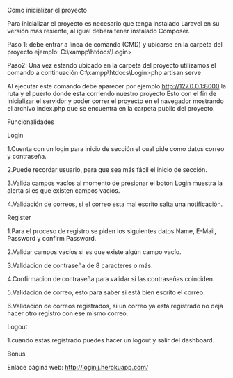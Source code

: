 Como inicializar el proyecto

Para inicializar el proyecto es necesario que tenga instalado Laravel en su versión mas resiente, al igual deberá tener instalado Composer.

Paso 1: debe entrar a línea de comando (CMD) y ubicarse en la carpeta del proyecto ejemplo: C:\xampp\htdocs\Login>

Paso2: Una vez estando ubicado en la carpeta del proyecto utilizamos el comando a continuación C:\xampp\htdocs\Login>php artisan serve

Al ejecutar este comando debe aparecer por ejemplo http://127.0.0.1:8000 la ruta y el puerto donde esta corriendo nuestro proyecto Esto con el fin de inicializar el servidor y poder correr el proyecto en el navegador mostrando el archivo index.php que se encuentra en la carpeta public del proyecto.

Funcionalidades

Login 

1.Cuenta con un login para inicio de sección el cual pide como datos correo y contraseña.

2.Puede recordar usuario, para que sea más fácil el inicio de sección.

3.Valida campos vacíos al momento de presionar el botón Login muestra la alerta si es que existen campos vacíos.

4.Validación de correos, si el correo esta mal escrito salta una notificación.

Register

1.Para el proceso de registro se piden los siguientes datos Name, E-Mail, Password y confirm Password.

2.Validar campos vacíos si es que existe algún campo vacío.

3.Validacion de contraseña de 8 caracteres o más.

4.Confirmacion de contraseña para validar si las contraseñas coinciden.

5.Validacion de correo, esto para saber si está bien escrito el correo.

6.Validacion de correos registrados, si un correo ya está registrado no deja hacer otro registro con ese mismo correo.

Logout

1.cuando estas registrado puedes hacer un logout y salir del dashboard.

Bonus 

Enlace página web: http://loginjj.herokuapp.com/

